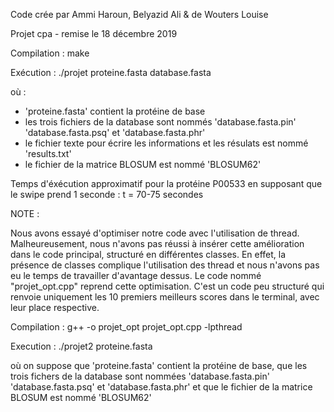 Code crée par Ammi Haroun, Belyazid Ali & de Wouters Louise

Projet cpa - remise le 18 décembre 2019

Compilation : make

Exécution : ./projet proteine.fasta database.fasta

où :
- 'proteine.fasta' contient la protéine de base
- les trois fichiers de la database sont nommés 'database.fasta.pin' 'database.fasta.psq' et 'database.fasta.phr'
- le fichier texte pour écrire les informations et les résulats est nommé 'results.txt'
- le fichier de la matrice BLOSUM est nommé 'BLOSUM62'

Temps d'éxécution approximatif pour la protéine P00533 en supposant que le swipe prend 1 seconde : t = 70-75 secondes

NOTE :

Nous avons essayé d'optimiser notre code avec l'utilisation de thread. Malheureusement, nous n'avons pas réussi à insérer cette amélioration dans le code principal, structuré en différentes classes. En effet, la présence de classes complique l'utilisation des thread et nous n'avons pas eu le temps de travailler d'avantage dessus. Le code nommé "projet_opt.cpp" reprend cette optimisation. C'est un code peu structuré qui renvoie uniquement les 10 premiers meilleurs scores dans le terminal, avec leur place respective.
 
Compilation : g++ -o projet_opt projet_opt.cpp -lpthread

Execution : ./projet2 proteine.fasta

où on suppose que 'proteine.fasta' contient la protéine de base, que les trois fichers de la database sont nommées 'database.fasta.pin' 'database.fasta.psq' et 'database.fasta.phr' et que le fichier de la matrice BLOSUM est nommé 'BLOSUM62'
